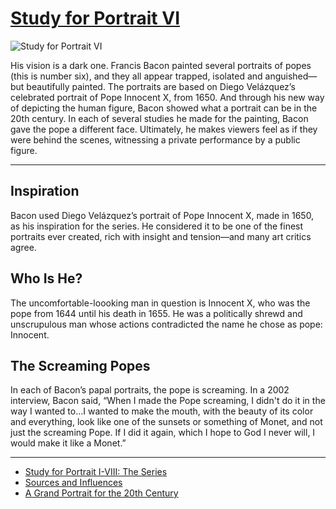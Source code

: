 # [Study for Portrait VI](http://artsmia.github.io/griot/#/o/1355)
![Study for Portrait VI](http://api.artsmia.org/images/1355/large.jpg)

His vision is a dark one. Francis Bacon painted several portraits of popes (this is number six), and they all appear trapped, isolated and anguished—but beautifully painted. The portraits are based on Diego Velázquez’s celebrated portrait of Pope Innocent X, from 1650. And through his new way of depicting the human figure, Bacon showed what a portrait can be in the 20th century. In each of several studies he made for the painting, Bacon gave the pope a different face. Ultimately, he makes viewers feel as if they were behind the scenes, witnessing a private performance by a public figure.

---

## Inspiration

Bacon used Diego Velázquez’s portrait of Pope Innocent X, made in 1650, as his inspiration for the series. He considered it to be one of the finest portraits ever created, rich with insight and tension—and many art critics agree.

## Who Is He?

The uncomfortable-loooking man in question is Innocent X, who was the pope from 1644 until his death in 1655. He was a politically shrewd and unscrupulous man whose actions contradicted the name he chose as pope: Innocent.

## The Screaming Popes

In each of Bacon’s papal portraits, the pope is screaming. In a 2002 interview, Bacon said, “When I made the Pope screaming, I didn't do it in the way I wanted to…I wanted to make the mouth, with the beauty of its color and everything, look like one of the sunsets or something of Monet, and not just the screaming Pope. If I did it again, which I hope to God I never will, I would make it like a Monet.”

---

* [Study for Portrait I-VIII: The Series](../stories/study-for-portrait-i-viii-the-series.md)
* [Sources and Influences](../stories/sources-and-influences.md)
* [A Grand Portrait for the 20th Century](../stories/a-grand-portrait-for-the-20th-century.md)
